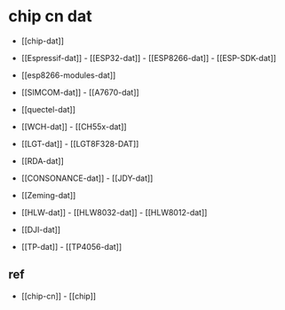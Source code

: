 
# chip cn dat 

- [[chip-dat]]


- [[Espressif-dat]] - [[ESP32-dat]] - [[ESP8266-dat]] - [[ESP-SDK-dat]]

- [[esp8266-modules-dat]]

- [[SIMCOM-dat]]  - [[A7670-dat]]

- [[quectel-dat]]

- [[WCH-dat]] - [[CH55x-dat]]

- [[LGT-dat]] - [[LGT8F328-DAT]]

- [[RDA-dat]]

- [[CONSONANCE-dat]] - [[JDY-dat]]

- [[Zeming-dat]]

- [[HLW-dat]] - [[HLW8032-dat]] - [[HLW8012-dat]]

- [[DJI-dat]]

- [[TP-dat]] - [[TP4056-dat]]




## ref 

- [[chip-cn]] - [[chip]]